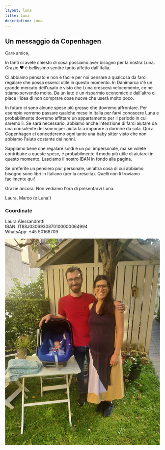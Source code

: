 ```yaml
---
layout: luna
title: Luna
description: Luna
---
```


## Un messaggio da Copenhagen 


Carə amicə,

In tanti ci avete chiesto di cosa possiamo aver bisogno per la nostra Luna. Grazie ❤️ é bellissimo sentire tanto affetto dall'Italia.

Ci abbiamo pensato e non é facile per noi pensare a qualcosa da farci regalare che  possa esserci utile in questo momento. In Danimarca c'è un grande mercato dell'usato e visto che Luna crescerà velocemente, ce ne stiamo servendo molto. Da un lato é un risparmio economico e dall'altro ci piace l'idea di non comprare cose nuove che userà molto poco. 

In futuro ci sono alcune spese più grosse che dovremo affrontare.  Per esempio vorremo passare qualche mese in Italia per farvi conoscere Luna e probabilmente dovremo affittare un appartamento per il periodo in cui saremo lì. Se sará necessario, abbiamo anche intenzione di farci aiutare da una consulente del sonno per aiutarla a imparare a dormire da sola. Qui a Copenhagen ci concederemo ogni tanto una baby sitter visto che non abbiamo l'aiuto costante dei nonni. 

Sappiamo bene che regalare soldi é un po' impersonale, ma se volete contribuire a queste spese, é probabilmente il modo più utile di aiutarci in questo momento. Lasciamo il nostro IBAN in fondo alla pagina. 

Se preferite un pensiero piu' personale, un'altra cosa di cui abbiamo bisogno sono libri in Italiano (per la crescita). Quelli non li troviamo facilmente qui! 

Grazie ancora. Non vediamo l'ora di presentarvi Luna. 

Laura, Marco (e Luna!)


### Coordinate 

Laura Alessandretti    
IBAN: IT88J0306930870100000064994    
WhatsApp: +45 50168709    





![image info](./pics/IMG_20240824_170405.jpg)